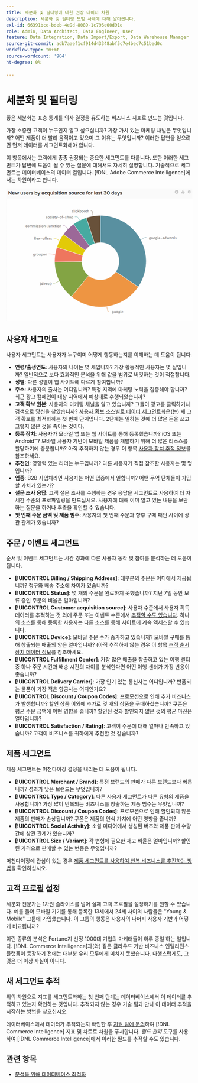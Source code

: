 ```yaml
---
title: 세분화 및 필터링에 대한 권장 데이터 차원
description: 세분화 및 필터링 모범 사례에 대해 알아봅니다.
exl-id: 66391bce-bdeb-4e9d-8089-1c796e00d91e
role: Admin, Data Architect, Data Engineer, User
feature: Data Integration, Data Import/Export, Data Warehouse Manager
source-git-commit: adb7aaef1cf914d43348abf5c7e4bec7c51bed0c
workflow-type: tm+mt
source-wordcount: '904'
ht-degree: 0%

---
```


# 세분화 및 필터링

좋은 세분화는 표층 통계를 의사 결정을 유도하는 비즈니스 지표로 만드는 것입니다.

가장 소중한 고객이 누구인지 알고 싶으십니까? 가장 가치 있는 마케팅 채널은 무엇입니까? 어떤 제품이 더 빨리 움직이고 있으며 그 이유는 무엇입니까? 이러한 답변을 얻으려면 먼저 데이터를 세그먼트화해야 합니다.

이 항목에서는 고객에게 종종 권장되는 중요한 세그먼트를 다룹니다. 또한 이러한 세그먼트가 답변에 도움이 될 수 있는 질문에 대해서도 자세히 설명합니다. 기술적으로 세그먼트는 데이터베이스의 데이터 열입니다. [!DNL Adobe Commerce Intelligence]에서는 차원이라고 합니다.

![](../../mbi/assets/mbi-critical-segments.png)


## 사용자 세그먼트

사용자 세그먼트는 사용자가 누구이며 어떻게 행동하는지를 이해하는 데 도움이 됩니다.

* **연령/출생연도**: 사용자의 나이는 몇 세입니까? 가장 활동적인 사용자는 몇 살입니까? 일반적으로 보다 효과적인 분석을 위해 값을 범위로 버킷하는 것이 적절합니다.
* **성별**: 다른 성별이 웹 사이트에 다르게 참여합니까?
* **주소**: 사용자의 출처는 어디입니까? 특정 지역에 마케팅 노력을 집중해야 합니까? 최근 광고 캠페인이 대상 지역에서 예상대로 수행되었습니까?
* **고객 확보 원본**\: 사용자의 마케팅 채널을 알고 있습니까? 그들이 광고를 클릭하거나 검색으로 당신을 찾았습니까? [사용자 확보 소스별로 데이터 세그먼트화](../data-analyst/analysis/google-track-user-acq.md)은(는) 새 고객 확보를 최적화하는 첫 번째 단계입니다. 2단계는 일하는 것에 더 많은 돈을 쓰고 그렇지 않은 것을 죽이는 것이다.
* **등록 장치**: 사용자가 모바일 앱 또는 웹 사이트를 통해 등록했습니까? iOS 또는 Android™? 모바일 사용자 기반이 모바일 제품을 개발하기 위해 더 많은 리소스를 할당하기에 충분합니까? 아직 추적하지 않는 경우 이 항목 [사용자 장치 추적 정보](../data-analyst/analysis/track-usr-dev-browser.md)를 참조하세요.
* **추천인**: 영향력 있는 리더는 누구입니까? 다른 사용자가 직접 참조한 사용자는 몇 명입니까?
* **업종**: B2B 사업체라면 사용자는 어떤 업종에서 일합니까? 어떤 무역 단체들이 가입할 가치가 있는가?
* **설문 조사 응답**: 고객 설문 조사를 수행하는 경우 응답을 세그먼트로 사용하여 더 자세한 수준의 프로파일링을 만드십시오. 사용자에 대해 이미 알고 있는 내용을 보완하는 질문을 하거나 추측을 확인할 수 있습니다.
* **첫 번째 주문 금액 및 제품 범주**: 사용자의 첫 번째 주문과 향후 구매 패턴 사이에 상관 관계가 있습니까?

## 주문 / 이벤트 세그먼트

순서 및 이벤트 세그먼트는 시간 경과에 따른 사용자 동작 및 참여를 분석하는 데 도움이 됩니다.

* **[!UICONTROL Billing / Shipping Address]**: 대부분의 주문은 어디에서 제공됩니까? 청구와 배송 주소에 차이가 있습니까?
* **[!UICONTROL Status]**: 몇 개의 주문을 완료하지 못했습니까? 지난 7일 동안 보류 중인 주문의 비율은 얼마입니까?
* **[!UICONTROL Customer acquisition source]**: 사용자 수준에서 사용자 획득 데이터를 추적하는 것 외에 주문 또는 이벤트 수준에서 [추적할 수도 있습니다](../data-analyst/analysis/google-track-user-acq.md). 하나의 소스를 통해 등록한 사용자는 다른 소스를 통해 사이트에 계속 액세스할 수 있습니다.
* **[!UICONTROL Device]**: 모바일 주문 수가 증가하고 있습니까? 모바일 구매를 통해 창출되는 매출의 양은 얼마입니까? (아직 추적하지 않는 경우 이 항목 [추적 순서 장치 데이터 정보](../data-analyst/analysis/track-usr-dev-browser.md)를 참조하세요.
* **[!UICONTROL Fulfillment Center]**: 가장 많은 매출을 창출하고 있는 이행 센터 중 하나 주문 시간과 배송 시간의 차이를 분석한다면 어떤 이행 센터가 가장 반응이 좋습니까?
* **[!UICONTROL Delivery Carrier]**: 가장 인기 있는 통신사는 어디입니까? 반품되는 물품이 가장 적은 항공사는 어디인가요?
* **[!UICONTROL Discount / Coupon Codes]**: 프로모션으로 인해 추가 비즈니스가 발생합니까? 할인 상품 이외에 추가로 몇 개의 상품을 구매하셨습니까? 쿠폰은 평균 주문 금액에 어떤 영향을 줍니까? 할인된 것과 할인되지 않은 것의 평균 마진은 얼마입니까?
* **[!UICONTROL Satisfaction / Rating]**: 고객이 주문에 대해 얼마나 만족하고 있습니까? 고객이 비즈니스를 귀하에게 추천할 것 같습니까?

## 제품 세그먼트

제품 세그먼트는 머천다이징 결정을 내리는 데 도움이 됩니다.

* **[!UICONTROL Merchant / Brand]**: 특정 브랜드의 판매가 다른 브랜드보다 빠릅니까? 성과가 낮은 브랜드는 무엇입니까?
* **[!UICONTROL Type / Category]**: 다른 사용자 세그먼트가 다른 유형의 제품을 사용합니까? 가장 많이 반복되는 비즈니스를 창출하는 제품 범주는 무엇입니까?
* **[!UICONTROL Discount / Coupon Codes]**: 프로모션으로 인해 할인되지 않은 제품의 판매가 손상됩니까? 쿠폰은 제품의 인식 가치에 어떤 영향을 줍니까?
* **[!UICONTROL Social Activity]**: 소셜 미디어에서 생성된 버즈와 제품 판매 수량 간에 상관 관계가 있습니까?
* **[!UICONTROL Size / Variant]**: 각 변형에 필요한 재고 비율은 얼마입니까? 할인된 가격으로 판매할 수 있는 변종은 무엇입니까?

머천다이징에 관심이 있는 경우 [제품 세그먼트를 사용하여 반복 비즈니스를 추진하는 방법](../data-analyst/analysis/most-value-source-channel.md)을 확인하십시오.

## 고객 프로필 설정

세분화 전문가는 1차원 슬라이스를 넘어 실제 고객 프로필을 설정하기를 원할 수 있습니다. 예를 들어 모바일 기기를 통해 등록한 13세에서 24세 사이의 사람들은 &quot;Young &amp; Mobile&quot; 그룹에 가입했습니다. 이 그룹의 행동은 사용자의 나머지 사용자 기반과 어떻게 비교됩니까?

이런 종류의 분석은 Fortune지 선정 1000대 기업의 마케터들이 하루 종일 하는 일입니다. [!DNL Commerce Intelligence]과(와) 같은 클라우드 기반 비즈니스 인텔리전스 플랫폼이 등장하기 전에는 대부분 우리 모두에게 미치지 못했습니다. 다행스럽게도, 그것은 더 이상 사실이 아니다.

## 새 세그먼트 추적

위의 차원으로 지표를 세그먼트화하는 첫 번째 단계는 데이터베이스에서 이 데이터를 추적하고 있는지 확인하는 것입니다. 추적되지 않는 경우 기술 팀과 만나 이 데이터 추적을 시작하는 방법을 찾으십시오.

데이터베이스에서 데이터가 추적되는지 확인한 후 [지원 팀에 문의](https://experienceleague.adobe.com/docs/commerce-knowledge-base/kb/troubleshooting/miscellaneous/mbi-service-policies.html)하여 [!DNL Commerce Intelligence] 지표 및 차트로 차원을 푸시합니다. *필드 관리* 도구를 사용하여 [!DNL Commerce Intelligence]에서 이러한 필드를 추적할 수도 있습니다.

## 관련 항목

* [분석을 위해 데이터베이스 최적화](../best-practices/opt-db-analysis.md)
